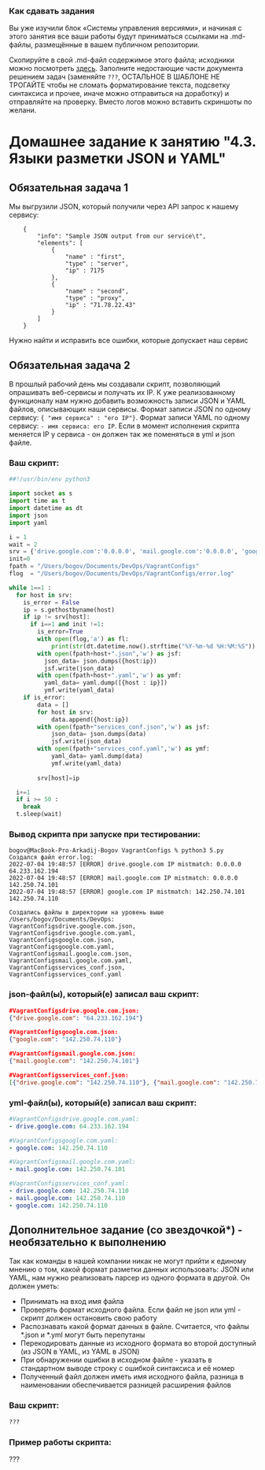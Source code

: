 ### Как сдавать задания

Вы уже изучили блок «Системы управления версиями», и начиная с этого занятия все ваши работы будут приниматься ссылками на .md-файлы, размещённые в вашем публичном репозитории.

Скопируйте в свой .md-файл содержимое этого файла; исходники можно посмотреть [здесь](https://raw.githubusercontent.com/netology-code/sysadm-homeworks/devsys10/04-script-03-yaml/README.md). Заполните недостающие части документа решением задач (заменяйте `???`, ОСТАЛЬНОЕ В ШАБЛОНЕ НЕ ТРОГАЙТЕ чтобы не сломать форматирование текста, подсветку синтаксиса и прочее, иначе можно отправиться на доработку) и отправляйте на проверку. Вместо логов можно вставить скриншоты по желани.

# Домашнее задание к занятию "4.3. Языки разметки JSON и YAML"


## Обязательная задача 1
Мы выгрузили JSON, который получили через API запрос к нашему сервису:
```
    { 
        "info": "Sample JSON output from our service\t",
        "elements": [
            { 
                "name" : "first",
                "type" : "server",
                "ip" : 7175 
            },
            {
                "name" : "second",
                "type" : "proxy",
                "ip" : "71.78.22.43"
            }
        ]
    }
```
  Нужно найти и исправить все ошибки, которые допускает наш сервис

## Обязательная задача 2
В прошлый рабочий день мы создавали скрипт, позволяющий опрашивать веб-сервисы и получать их IP. К уже реализованному функционалу нам нужно добавить возможность записи JSON и YAML файлов, описывающих наши сервисы. Формат записи JSON по одному сервису: `{ "имя сервиса" : "его IP"}`. Формат записи YAML по одному сервису: `- имя сервиса: его IP`. Если в момент исполнения скрипта меняется IP у сервиса - он должен так же поменяться в yml и json файле.

### Ваш скрипт:
```python
##!/usr/bin/env python3

import socket as s
import time as t
import datetime as dt
import json
import yaml

i = 1
wait = 2
srv = {'drive.google.com':'0.0.0.0', 'mail.google.com':'0.0.0.0', 'google.com':'0.0.0.0'}
init=0
fpath = "/Users/bogov/Documents/DevOps/VagrantConfigs"
flog  = "/Users/bogov/Documents/DevOps/VagrantConfigs/error.log"

while 1==1 :
  for host in srv:
    is_error = False
    ip = s.gethostbyname(host)
    if ip != srv[host]:
      if i==1 and init !=1:
        is_error=True
        with open(flog,'a') as fl:
            print(str(dt.datetime.now().strftime("%Y-%m-%d %H:%M:%S")) +' [ERROR] ' + str(host) +' IP mistmatch: '+srv[host]+' '+ip,file=fl)
        with open(fpath+host+".json",'w') as jsf:
          json_data= json.dumps({host:ip})
          jsf.write(json_data)
        with open(fpath+host+".yaml",'w') as ymf:
          yaml_data= yaml.dump([{host : ip}])
          ymf.write(yaml_data)
    if is_error:
        data = []
        for host in srv:
            data.append({host:ip})
        with open(fpath+"services_conf.json",'w') as jsf:
            json_data= json.dumps(data)
            jsf.write(json_data)
        with open(fpath+"services_conf.yaml",'w') as ymf:
            yaml_data= yaml.dump(data)
            ymf.write(yaml_data)
        
        srv[host]=ip

  i+=1 
  if i >= 50 : 
    break
  t.sleep(wait)
```

### Вывод скрипта при запуске при тестировании:
```
bogov@MacBook-Pro-Arkadij-Bogov VagrantConfigs % python3 5.py
Cоздался файл error.log:
2022-07-04 19:48:57 [ERROR] drive.google.com IP mistmatch: 0.0.0.0 64.233.162.194
2022-07-04 19:48:57 [ERROR] mail.google.com IP mistmatch: 0.0.0.0 142.250.74.101
2022-07-04 19:48:57 [ERROR] google.com IP mistmatch: 142.250.74.101 142.250.74.110

Cоздались файлы в директории на уровень выше /Users/bogov/Documents/DevOps: 
VagrantConfigsdrive.google.com.json, 
VagrantConfigsdrive.google.com.yaml, 
VagrantConfigsgoogle.com.json, 
VagrantConfigsgoogle.com.yaml, 
VagrantConfigsmail.google.com.json, 
VagrantConfigsmail.google.com.yaml, 
VagrantConfigsservices_conf.json, 
VagrantConfigsservices_conf.yaml
```

### json-файл(ы), который(е) записал ваш скрипт:
```json
#VagrantConfigsdrive.google.com.json:
{"drive.google.com": "64.233.162.194"}

#VagrantConfigsgoogle.com.json:
{"google.com": "142.250.74.110"}

#VagrantConfigsmail.google.com.json:
{"mail.google.com": "142.250.74.101"}

#VagrantConfigsservices_conf.json:
[{"drive.google.com": "142.250.74.110"}, {"mail.google.com": "142.250.74.110"}, {"google.com": "142.250.74.110"}]
```

### yml-файл(ы), который(е) записал ваш скрипт:
```yaml
#VagrantConfigsdrive.google.com.yaml:
- drive.google.com: 64.233.162.194

#VagrantConfigsgoogle.com.yaml:
- google.com: 142.250.74.110

#VagrantConfigsmail.google.com.yaml:
- mail.google.com: 142.250.74.101

#VagrantConfigsservices_conf.yaml:
- drive.google.com: 142.250.74.110
- mail.google.com: 142.250.74.110
- google.com: 142.250.74.110
```

## Дополнительное задание (со звездочкой*) - необязательно к выполнению

Так как команды в нашей компании никак не могут прийти к единому мнению о том, какой формат разметки данных использовать: JSON или YAML, нам нужно реализовать парсер из одного формата в другой. Он должен уметь:
   * Принимать на вход имя файла
   * Проверять формат исходного файла. Если файл не json или yml - скрипт должен остановить свою работу
   * Распознавать какой формат данных в файле. Считается, что файлы *.json и *.yml могут быть перепутаны
   * Перекодировать данные из исходного формата во второй доступный (из JSON в YAML, из YAML в JSON)
   * При обнаружении ошибки в исходном файле - указать в стандартном выводе строку с ошибкой синтаксиса и её номер
   * Полученный файл должен иметь имя исходного файла, разница в наименовании обеспечивается разницей расширения файлов

### Ваш скрипт:
```python
???
```

### Пример работы скрипта:
???
